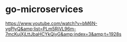 # go-microservices
https://www.youtube.com/watch?v=bM6N-vgPlyQ&amp;list=PLm5RjVL96m-7mcKujXjLttJbaHCYkQjyG&amp;index=3&amp;t=1928s
